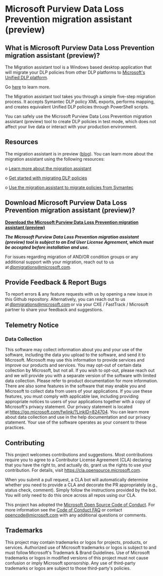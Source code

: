 # Microsoft Purview Data Loss Prevention migration assistant (preview) 


## What is Microsoft Purview Data Loss Prevention migration assistant (preview)? 

The Migration assistant tool is a Windows based desktop application that will migrate your DLP policies from other DLP platforms to [Microsoft's Unified DLP platform](https://nam06.safelinks.protection.outlook.com/?url=https%3A%2F%2Fwww.microsoft.com%2Fen-in%2Fsecurity%2Fbusiness%2Finformation-protection%2Fmicrosoft-purview-data-loss-prevention&data=05%7C01%7Cspriti%40microsoft.com%7C68e7c8de37754ea3a3ea08daef33d7eb%7C72f988bf86f141af91ab2d7cd011db47%7C1%7C0%7C638085303307093185%7CUnknown%7CTWFpbGZsb3d8eyJWIjoiMC4wLjAwMDAiLCJQIjoiV2luMzIiLCJBTiI6Ik1haWwiLCJXVCI6Mn0%3D%7C3000%7C%7C%7C&sdata=vnm60i0ePvg08vytmmecEBdFFvWYc2l1h30%2F6u2HCbw%3D&reserved=0).

Go [here](https://nam06.safelinks.protection.outlook.com/?url=https%3A%2F%2Flearn.microsoft.com%2Fen-us%2Fmicrosoft-365%2Fcompliance%2Fdlp-learn-about-dlp%3Fview%3Do365-worldwide&data=05%7C01%7Cspriti%40microsoft.com%7C68e7c8de37754ea3a3ea08daef33d7eb%7C72f988bf86f141af91ab2d7cd011db47%7C1%7C0%7C638085303307093185%7CUnknown%7CTWFpbGZsb3d8eyJWIjoiMC4wLjAwMDAiLCJQIjoiV2luMzIiLCJBTiI6Ik1haWwiLCJXVCI6Mn0%3D%7C3000%7C%7C%7C&sdata=goZHBNouFTbm89EuNZkD2o5aAcY9ljh%2BCGcOfpf5VGI%3D&reserved=0) to learn more.

The Migration assistant tool takes you through a simple five-step migration process. It accepts Symantec DLP policy XML exports, performs mapping, and creates equivalent Unified DLP policies through PowerShell scripts. 

You can safely use the Microsoft Purview Data Loss Prevention migration assistant (preview) tool to create DLP policies in test mode, which does not affect your live data or interact with your production environment. 

## Resources

The migration assistant is in preview ([blog](https://learn.microsoft.com/en-us/microsoft-365/compliance/dlp-learn-about-dlp?view=o365-worldwide)). You can learn more about the migration assistant using the following resources:

o [Learn more about the migration assistant](https://go.microsoft.com/fwlink/?linkid=2221301)

o	[Get started with migrating DLP policies](https://go.microsoft.com/fwlink/?linkid=2220871)

o	[Use the migration assistant to migrate policies from Symantec](https://go.microsoft.com/fwlink/?linkid=2221302)

## Download Microsoft Purview Data Loss Prevention migration assistant (preview)? 

[**Download the Microsoft Purview Data Loss Prevention migration assistant (preview)**](https://aka.ms/downloadTool)

 _**The Microsoft Purview Data Loss Prevention migration assistant (preview) tool is subject to an End User License Agreement, which must be accepted before installation and use.**_

For issues regarding migration of AND/OR condition groups or any additional support with your migration, reach out to us at dlpmigrations@microsoft.com. 

## Provide Feedback & Report Bugs 

To report errors & any feature requests with us by opening a new issue in this Github repository. Alternatively, you can reach out to us at dlpmigrations@microsoft.com or via your CXE / FastTrack / Microsoft partner to share your feedback and suggestions. 

## Telemetry Notice 

### Data Collection 
This software may collect information about you and your use of the software, including the data you upload to the software, and send it to Microsoft. Microsoft may use this information to provide services and improve our products and services. You may opt-out of certain data collection by Microsoft, but not all.  If you wish to opt-out, please reach out and we will provide you with a separate version of the software with limited data collection.  Please refer to product documentation for more information. There are also some features in the software that may enable you and Microsoft to collect data from users of your applications. If you use these features, you must comply with applicable law, including providing appropriate notices to users of your applications together with a copy of Microsoft's privacy statement. Our privacy statement is located at https://go.microsoft.com/fwlink/?LinkID=824704. You can learn more about data collection and use in the help documentation and our privacy statement. Your use of the software operates as your consent to these practices. 

## Contributing 

This project welcomes contributions and suggestions.  Most contributions require you to agree to a
Contributor License Agreement (CLA) declaring that you have the right to, and actually do, grant us
the rights to use your contribution. For details, visit https://cla.opensource.microsoft.com.

When you submit a pull request, a CLA bot will automatically determine whether you need to provide
a CLA and decorate the PR appropriately (e.g., status check, comment). Simply follow the instructions
provided by the bot. You will only need to do this once across all repos using our CLA.

This project has adopted the [Microsoft Open Source Code of Conduct](https://opensource.microsoft.com/codeofconduct/).
For more information see the [Code of Conduct FAQ](https://opensource.microsoft.com/codeofconduct/faq/) or
contact [opencode@microsoft.com](mailto:opencode@microsoft.com) with any additional questions or comments.

## Trademarks 

This project may contain trademarks or logos for projects, products, or services. Authorized use of Microsoft trademarks or logos is subject to and must follow Microsoft's Trademark & Brand Guidelines. Use of Microsoft trademarks or logos in modified versions of this project must not cause confusion or imply Microsoft sponsorship. Any use of third-party trademarks or logos are subject to those third-party's policies. 
 

